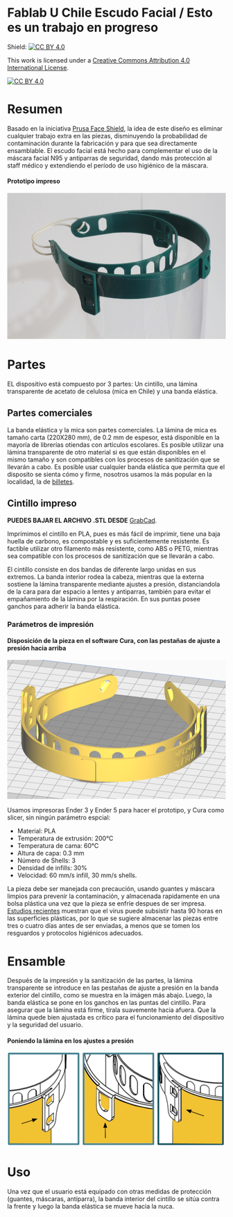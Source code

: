 # Fablab U Chile Escudo Facial / Esto es un trabajo en progreso

Shield: [![CC BY 4.0][cc-by-shield]][cc-by]

This work is licensed under a [Creative Commons Attribution 4.0 International
License][cc-by].

[![CC BY 4.0][cc-by-image]][cc-by]

[cc-by]: http://creativecommons.org/licenses/by/4.0/
[cc-by-image]: https://i.creativecommons.org/l/by/4.0/88x31.png
[cc-by-shield]: https://img.shields.io/badge/License-CC%20BY%204.0-lightgrey.svg

# Resumen

Basado en la iniciativa [Prusa Face Shield](https://www.prusaprinters.org/prints/25857-protective-face-shield-rc3), la idea de este diseño es eliminar cualquier trabajo extra en las piezas, disminuyendo la probabilidad de contaminación durante la fabricación y para que sea directamente ensamblable. El escudo facial está hecho para complementar el uso de la máscara facial N95 y antiparras de seguridad, dando más protección al staff médico y extendiendo el período de uso higiénico de la máscara.

#### Prototipo impreso

![asd1](/images/image1596.png "Prototipo")

# Partes

EL dispositivo está compuesto por 3 partes: Un cintillo, una lámina transparente de acetato de celulosa (mica en Chile) y una banda elástica.

## Partes comerciales

La banda elástica y la mica son partes comerciales. La lámina de mica es tamaño carta (220X280 mm), de 0.2 mm de espesor, está disponible en la mayoría de librerías otiendas con artículos escolares. Es posible utilizar una lámina transparente de otro material si es que están disponibles en el mismo tamaño y son compatibles con los procesos de sanitización que se llevarán a cabo. Es posible usar cualquier banda elástica que permita que el disposito se sienta cómo y firme, nosotros usamos la más popular en la localidad, la de [billetes](https://envato-shoebox-0.imgix.net/6ef5/6284-fc6f-11e2-9f2a-842b2b692e1a/Dollar+bills+tied+with+a+rubber+band.jpg?auto=compress%2Cformat&fit=max&mark=https%3A%2F%2Felements-assets.envato.com%2Fstatic%2Fwatermark2.png&markalign=center%2Cmiddle&markalpha=18&w=700&s=1d7993257e4dcf2818c1a83303ead3cc).

## Cintillo impreso

**PUEDES BAJAR EL ARCHIVO .STL DESDE** [GrabCad](https://grabcad.com/library/covid-face-shield-2).

Imprimimos el cintillo en PLA, pues es más fácil de imprimir, tiene una baja huella de carbono, es compostable y es suficientemente resistente. Es factible utilizar otro filamento más resistente, como ABS o PETG, mientras sea compatible con 
los procesos de sanitización que se llevarán a cabo.

El cintillo consiste en dos bandas de diferente largo unidas en sus extremos. La banda interior rodea la cabeza, mientras que la externa sostiene la lámina transparente mediante ajustes a presión, distanciandola de la cara para dar espacio a lentes y antiparras, también para evitar el empañamiento de la lámina por la respiración. En sus puntas posee ganchos para adherir la banda elástica.

### Parámetros de impresión

#### Disposición de la pieza en el software Cura, con las pestañas de ajuste a presión hacia arriba

![asd2](/images/curaset.png "Disposición de la pieza en el software Cura")

Usamos impresoras Ender 3 y Ender 5 para hacer el prototipo, y Cura como slicer, sin ningún parámetro espcial:

- Material: PLA
- Temperatura de extrusión: 200°C
- Temperatura de cama: 60°C
- Altura de capa: 0.3 mm
- Número de Shells: 3
- Densidad de infills: 30%
- Velocidad: 60 mm/s infill, 30 mm/s shells.

La pieza debe ser manejada con precaución, usando guantes y máscara limpios para prevenir la contaminación, y almacenada rapidamente en una bolsa plástica una vez que la pieza se enfríe despues de ser impresa. [Estudios recientes](https://www.nejm.org/doi/full/10.1056/NEJMc2004973?query=featured_home) muestran que el virus puede subsistir hasta 90 horas en las superficies plásticas, por lo que se sugiere almacenar las piezas entre tres o cuatro días antes de ser enviadas, a menos que se tomen los resguardos y protocolos higiénicos adecuados.

# Ensamble

Después de la impresión y la sanitización de las partes, la lámina transparente se introduce en las pestañas de ajuste a presión en la banda exterior del cintillo, como se muestra en la imágen más abajo. Luego, la banda elástica se pone en los ganchos en las puntas del cintillo. Para asegurar que la lámina está firme, tírala suavemente hacia afuera. Que la lámina quede bien ajustada es crítico para el funcionamiento del dispositivo y la seguridad del usuario.

#### Poniendo la lámina en los ajustes a presión

![asd3](/images/slipfits.png "Ajustes a presión")


# Uso

Una vez que el usuario está equipado con otras medidas de protección (guantes, máscaras, antiparra), la banda interior del cintillo se sitúa contra la frente y luego la banda elástica se mueve hacia la nuca.



